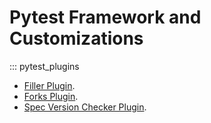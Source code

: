 # Pytest Framework and Customizations

::: pytest_plugins

- [Filler Plugin](./filler.md).
- [Forks Plugin](./forks.md).
- [Spec Version Checker Plugin](./spec_version_checker.md).
